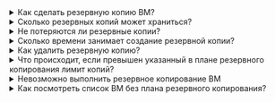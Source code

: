 <details>

<summary>Как сделать резервную копию ВМ?</summary>

Создать резервную копию ВМ можно [вручную](/ru/storage/backups/service-management/create-backup-copy) или [при помощи плана резервного копирования](/ru/storage/backups/service-management/create-backup-plan).

</details>

<details>

<summary>Сколько резервных копий может храниться?</summary>

Максимальное количество хранимых автоматических резервных копий — 200 штук. При достижении установленного лимита хранения старые резервные копии будут автоматически удаляться.

</details>

<details>

<summary>Не потеряются ли резервные копии?</summary>

Резервные копии хранятся в защищенном объектном хранилище, которое автоматически реплицируется для сохранения целостности данных.

Резервные копии не удаляются при сбоях оборудования или сервиса.

</details>

<details>

<summary>Сколько времени занимает создание резервной копии?</summary>

Время создания резервной копии зависит от объема данных на диске ВМ, для которой выполняется резервное копирование.

</details>

<details>

<summary>Как удалить резервную копию?</summary>

Удалить резервную копию можно в разделе **Cloud Backup → Резервное копирование**, подробнее в статье [Управление резервными копиями](/ru/storage/backups/service-management/manage-backup-copy#delete_backup_copy).

</details>

<details>

<summary>Что происходит, если превышен указанный в плане резервного копирования лимит копий?</summary>

Чтобы записывать новые копии, VK Cloud удаляет старые согласно [политики](../concepts/retention-policy) плана резервного копирования.

</details>

<details>

<summary>Невозможно выполнить резервное копирование ВМ</summary>

Например, отсутствует пункт меню или виртуальной машины нет в списке. Проблема может возникнуть, если в операционной системе ВМ нет гостевого агента QEMU (`qemu guest-agent`) — [установите его](https://pve.proxmox.com/wiki/Qemu-guest-agent).

После установки необходимо прописать на ВМ дополнительные метаданные — для этого [обратитесь в техническую поддержку](/ru/contacts). В некоторых случаях может потребоваться перезагрузка ВМ.

</details>

<details>

<summary>Как посмотреть список ВМ без плана резервного копирования?</summary>

[Используйте](/ru/computing/iaas/service-management/vm/vm-filter) фильтр **Бэкап** для поиска таких виртуальных машин.

</details>
